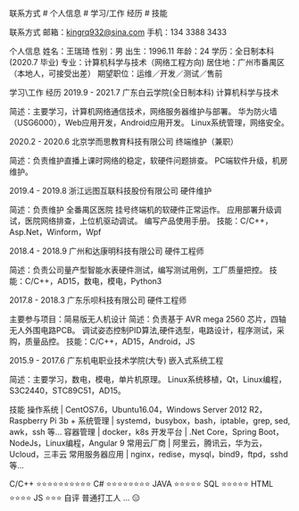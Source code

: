 联系方式 # 个人信息 # 学习/工作 经历 # 技能

联系方式
邮箱：kingrq932@sina.com
手机：134 3388 3433

个人信息
姓名：王瑞琦     性别：男     出生：1996.11     年龄：24
学历：全日制本科(2020.7 毕业)
专业：计算机科学与技术（网络工程方向)
居住地：广州市番禺区（本地人，可接受出差）
期望职位：运维／开发／测试／售前

学习\工作 经历
2019.9 - 2021.7       广东白云学院(全日制本科)                计算机科学与技术

简述：主要学习，计算机网络通信技术，网络服务器维护与部署。
华为防火墙（USG6000），Web应用开发，Android应用开发。
Linux系统管理，网络安全。

2020.2 - 2020.6      北京学而思教育科技有限公司         终端维护（兼职）

简述：负责维护直播上课时网络的稳定，软硬件问题排查。
PC端软件升级，机房维护。

2019.4 - 2019.8       浙江远图互联科技股份有限公司         硬件维护

简述：负责维护 全番禺区医院 挂号终端机的软硬件正常运作。
应用部署升级调试，医院网络排查，上位机驱动调试。
编写产品使用手册。
技能：C/C++，Asp.Net，Winform，Wpf

2018.4 - 2018.9       广州和达康明科技有限公司                 硬件工程师

简述：负责公司量产型智能水表硬件测试，编写测试用例，工厂质量把控。
技能：C/C++，AD15，数电，模电，Python3

2017.8 - 2018.3       广东乐呗科技有限公司                         硬件工程师

主要参与项目：简易版无人机设计
简述：负责基于 AVR mega 2560 芯片，四轴无人外围电路PCB。
调试姿态控制PID算法,硬件选型，电路设计，程序测试，采购，质量品控。
技能：C/C++，AD15，Android，JS

2015.9 - 2017.6       广东机电职业技术学院(大专)                嵌入式系统工程

简述：主要学习，数电，模电，单片机原理。
Linux系统移植，Qt，Linux编程，S3C2440，STC89C51，AD15。

技能
操作系统 | CentOS7.6，Ubuntu16.04，Windows Server 2012 R2，Raspberry Pi 3b +
系统管理 | systemd，busybox，bash，iptable，grep, sed, awk，ssh 等...
容器管理 | docker，k8s
开发平台 | .Net Core，Spring Boot，NodeJs，Linux编程，Angular 9
常用云厂商 | 阿里云，腾讯云，华为云，Ucloud，三丰云
常用服务器应用 | nginx，redise，mysql，bind9，ftpd，sshd 等...

C/C++     ⭐⭐⭐⭐⭐⭐⭐⭐⭐⭐
C#        ⭐⭐⭐⭐⭐⭐⭐⭐
JAVA      ⭐⭐⭐⭐⭐
SQL       ⭐⭐⭐⭐⭐
HTML      ⭐⭐⭐⭐
JS        ⭐⭐⭐
自评
普通打工人 ... 😑
